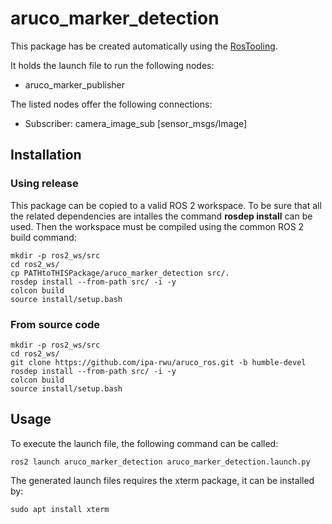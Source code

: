 # aruco_marker_detection

This package has be created automatically using the [RosTooling](https://github.com/ipa320/RosTooling).


It holds the launch file to run the following nodes:
- aruco_marker_publisher

The listed nodes offer the following connections:
- Subscriber: camera_image_sub [sensor_msgs/Image]

## Installation

### Using release

This package can be copied to a valid ROS 2 workspace. To be sure that all the related dependencies are intalles the command **rosdep install** can be used.
Then the workspace must be compiled using the common ROS 2 build command:

```
mkdir -p ros2_ws/src
cd ros2_ws/
cp PATHtoTHISPackage/aruco_marker_detection src/.
rosdep install --from-path src/ -i -y
colcon build
source install/setup.bash
```


### From source code
```
mkdir -p ros2_ws/src
cd ros2_ws/
git clone https://github.com/ipa-rwu/aruco_ros.git -b humble-devel
rosdep install --from-path src/ -i -y
colcon build
source install/setup.bash
```

## Usage


To execute the launch file, the following command can be called:

```
ros2 launch aruco_marker_detection aruco_marker_detection.launch.py
```

The generated launch files requires the xterm package, it can be installed by:

```
sudo apt install xterm
```
